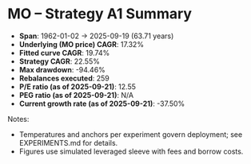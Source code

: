 # MO – Strategy A1 Summary

- **Span**: 1962-01-02 → 2025-09-19 (63.71 years)
- **Underlying (MO price) CAGR**: 17.32%
- **Fitted curve CAGR**: 19.74%
- **Strategy CAGR**: 22.55%
- **Max drawdown**: -94.46%
- **Rebalances executed**: 259
- **P/E ratio (as of 2025-09-21)**: 12.55
- **PEG ratio (as of 2025-09-21)**: N/A
- **Current growth rate (as of 2025-09-21)**: -37.50%

Notes:

- Temperatures and anchors per experiment govern deployment; see EXPERIMENTS.md for details.
- Figures use simulated leveraged sleeve with fees and borrow costs.

